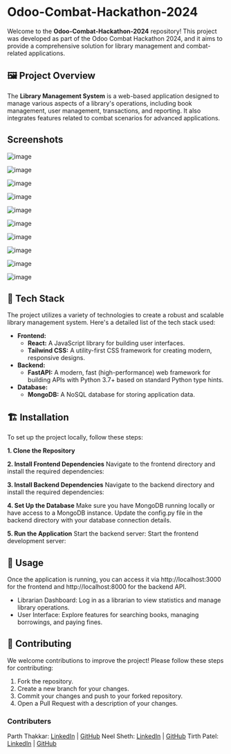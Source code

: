 # Odoo-Combat-Hackathon-2024

Welcome to the **Odoo-Combat-Hackathon-2024** repository! This project was developed as part of the Odoo Combat Hackathon 2024, and it aims to provide a comprehensive solution for library management and combat-related applications.

## 🖼️ Project Overview

The **Library Management System** is a web-based application designed to manage various aspects of a library's operations, including book management, user management, transactions, and reporting. It also integrates features related to combat scenarios for advanced applications.

## Screenshots

![image](https://github.com/user-attachments/assets/8fbcc504-94bc-47fa-8e03-8d92be432e64)

![image](https://github.com/user-attachments/assets/e31a65c5-251e-4031-a969-5645129e4126)

![image](https://github.com/user-attachments/assets/3b5e2c9c-343d-4626-ae5d-d0e6d72b8402)

![image](https://github.com/user-attachments/assets/190ccfae-ceaf-436b-9072-ec7027555bf4)

![image](https://github.com/user-attachments/assets/cbc1bf5b-93a3-42d9-b5ae-15d06351a46d)

![image](https://github.com/user-attachments/assets/b46a5468-aff5-4fdb-925f-0e8b0a1afd79)

![image](https://github.com/user-attachments/assets/f998e68a-0a30-419a-a8e8-485d0191c82c)

![image](https://github.com/user-attachments/assets/da57cd25-c1b0-4e57-81fa-ccc75d39182d)

![image](https://github.com/user-attachments/assets/9758f7c1-bcfd-4449-9698-541602afecf5)

![image](https://github.com/user-attachments/assets/3355599d-8cb7-4cfa-83c4-7d9a304cf914)

## 🚀 Tech Stack

The project utilizes a variety of technologies to create a robust and scalable library management system. Here's a detailed list of the tech stack used:

* **Frontend:**
   * **React:** A JavaScript library for building user interfaces.
   * **Tailwind CSS:** A utility-first CSS framework for creating modern, responsive designs.
* **Backend:**
   * **FastAPI:** A modern, fast (high-performance) web framework for building APIs with Python 3.7+ based on standard Python type hints.
* **Database:**
   * **MongoDB:** A NoSQL database for storing application data.


## 🏗️ Installation

To set up the project locally, follow these steps:

**1. Clone the Repository**

**2. Install Frontend Dependencies**
Navigate to the frontend directory and install the required dependencies:

**3. Install Backend Dependencies**
Navigate to the backend directory and install the required dependencies:

**4. Set Up the Database**
Make sure you have MongoDB running locally or have access to a MongoDB instance. Update the config.py file in the backend directory with your database connection details.

**5. Run the Application**
Start the backend server:
Start the frontend development server:

## 🧩 Usage

Once the application is running, you can access it via http://localhost:3000 for the frontend and http://localhost:8000 for the backend API.

- Librarian Dashboard: Log in as a librarian to view statistics and manage library operations.
- User Interface: Explore features for searching books, managing borrowings, and paying fines.

## 🤝 Contributing

We welcome contributions to improve the project! Please follow these steps for contributing:

1. Fork the repository.
2. Create a new branch for your changes.
3. Commit your changes and push to your forked repository.
4. Open a Pull Request with a description of your changes.


### Contributers

Parth Thakkar: [LinkedIn](https://www.linkedin.com/in/parththakkar1818/) | [GitHub](https://github.com/parththakkar1818)
Neel Sheth: [LinkedIn](https://www.linkedin.com/in/neel-sheth-91b362262/) | [GitHub](https://github.com/NeelSheth-Developer)
Tirth Patel: [LinkedIn](https://www.linkedin.com/in/tirthpatel-7ab9ba264/) | [GitHub](https://github.com/T1rth1)
